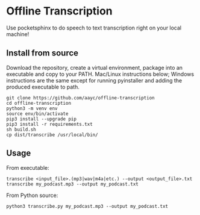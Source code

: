# Offline Transcription

Use pocketsphinx to do speech to text transcription right on your local machine!

## Install from source
Download the repository, create a virtual environment, package into an executable and copy to your PATH.  Mac/Linux instructions below; Windows instructions are the same except for running pyinstaller and adding the produced executable to path.

```
git clone https://github.com/aayc/offline-transcription
cd offline-transcription
python3 -m venv env
source env/bin/activate
pip3 install --upgrade pip
pip3 install -r requirements.txt
sh build.sh
cp dist/transcribe /usr/local/bin/
```

## Usage
From executable:

```
transcribe <input_file>.(mp3|wav|m4a|etc.) --output <output_file>.txt
transcribe my_podcast.mp3 --output my_podcast.txt
```

From Python source:

```
python3 transcribe.py my_podcast.mp3 --output my_podcast.txt
```
